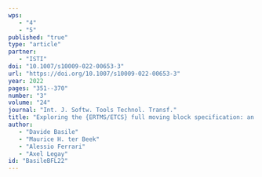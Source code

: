 ```yaml
---
wps: 
   - "4"
   - "5"
published: "true"
type: "article"
partner: 
   - "ISTI"
doi: "10.1007/s10009-022-00653-3"
url: "https://doi.org/10.1007/s10009-022-00653-3"
year: 2022
pages: "351--370"
number: "3"
volume: "24"
journal: "Int. J. Softw. Tools Technol. Transf."
title: "Exploring the {ERTMS/ETCS} full moving block specification: an experience with formal methods"
author: 
   - "Davide Basile"
   - "Maurice H. ter Beek"
   - "Alessio Ferrari"
   - "Axel Legay"
id: "BasileBFL22"
---
```

